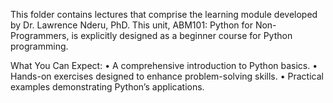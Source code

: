 This folder contains lectures that comprise the learning module developed by Dr. Lawrence Nderu, PhD. This unit, ABM101: Python for Non-Programmers, is explicitly designed as a beginner course for Python programming.

What You Can Expect:
•	A comprehensive introduction to Python basics.
•	Hands-on exercises designed to enhance problem-solving skills.
•	Practical examples demonstrating Python’s applications.
